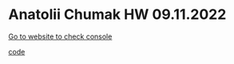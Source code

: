 # Anatolii Chumak HW 09.11.2022

[Go to website to check console](https://tolik4umak.github.io/TEL_RAN_PROF/FE/HW/11_NOV/04__HW_pr__25.11.2022/index.html)

[code](https://github.com/Tolik4umak/TEL_RAN_PROF/blob/main/FE/HW/11_NOV/04__HW_pr__25.11.2022/script.js)
